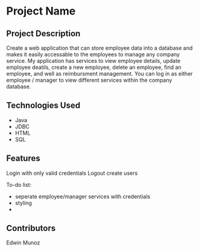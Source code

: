 # Project Name

## Project Description

Create a web application that can store employee data into a database and makes it easily accessable to the employees to manage any company service. My application has services to view employee details, update employee deatils, create a new employee, delete an employee, find an employee, and well as reimbursment management. You can log in as either employee / manager to view different services within the company database. 

## Technologies Used
* Java
* JDBC
* HTML
* SQL

## Features
Login with only valid credentials
Logout
create users

To-do list:
* seperate employee/manager services with credentials 
* styling
* 
## Contributors
Edwin Munoz
